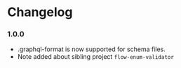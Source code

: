 # Changelog

### 1.0.0
* .graphql-format is now supported for schema files.
* Note added about sibling project `flow-enum-validator`
